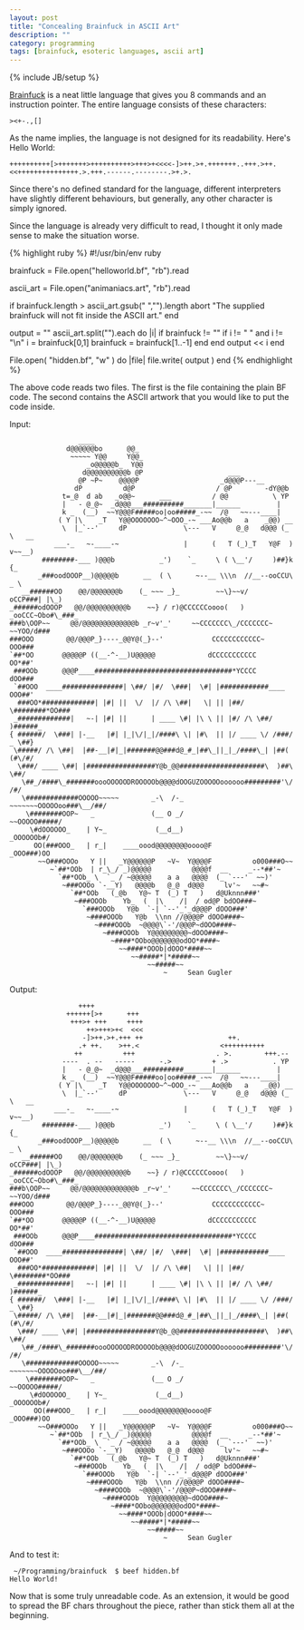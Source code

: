 ```yaml
---
layout: post
title: "Concealing Brainfuck in ASCII Art"
description: ""
category: programming
tags: [brainfuck, esoteric languages, ascii art]
---
```

{% include JB/setup %}

[Brainfuck](http://en.wikipedia.org/wiki/Brainfuck) is a neat little language that gives you 8 commands and an instruction pointer. The entire language consists of these characters:

	><+-.,[]

As the name implies, the language is not designed for its readability. Here's Hello World:

	++++++++++[>+++++++>++++++++++>+++>+<<<<-]>++.>+.+++++++..+++.>++.<<+++++++++++++++.>.+++.------.--------.>+.>.

Since there's no defined standard for the language, different interpreters have slightly different behaviours, but generally, any other character is simply ignored.

Since the language is already very difficult to read, I thought it only made sense to make the situation worse.

{% highlight ruby %}
#!/usr/bin/env ruby

brainfuck = File.open("helloworld.bf", "rb").read

ascii_art = File.open("animaniacs.art", "rb").read

if brainfuck.length > ascii_art.gsub(" ","").length
	abort "The supplied brainfuck will not fit inside the ASCII art."
end

output = ""
ascii_art.split("").each do |i|
	if brainfuck != ""
		if i != " " and i != "\n"
			i = brainfuck[0,1]
			brainfuck = brainfuck[1..-1]
		end
	end
	output << i
end

File.open( "hidden.bf", "w" ) do |file|
	file.write( output )
end
{% endhighlight %}

The above code reads two files. The first is the file containing the plain BF code. The second contains the ASCII artwork that you would like to put the code inside.

Input:

	                 ____
	              d@@@@@@bo      @@_
	               ~~~~~ Y@@     Y@@_
	                   _o@@@@@b_  Y@@
	                  d@@@@@@@@@@b @P                     ___
	                 @P ~P~    @@@@P                    _d@@@P---__
	                dP          d@P                    / @P        -dY@@b
	             t=_@  d ab   _o@@~      ___          / @@           \ YP
	             |   - @_@~  _d@@@___##########_______|______         |
	             k _  (__)  ~~Y@@@F#####oo|oo#####_-~~  /@   ~~---____|
	            ( Y |\    _T   Y@@OOOOOOO~^~OOO_-~ ___Ao@@b   a    _@@) __
	             \  |_`--'     dP              \---   V     @_@   d@@@ (_ \   __
	           ___-_   ~-____-~                |      (   T (_)_T   Y@F  ) v~~__)
	        ########-___ )@@@b           _')    `_     \ ( \__'/     )##}k   {_
	       _###oodOOOP__)@@@@@b      __  ( \      ~--__ \\\n  //__--ooCCU\   _ \
	   __######OO    @@/@@@@@@@b    (_ ~~~ _}_         ~~\}~~v/     oCCP###| |\_)
	_######odOOOP   @@/@@@@@@@@@@b    ~~} / r)@CCCCCCoooo(   )  _ooCCC~Obo#\_###_
	###b\OOP~~     @@/@@@@@@@@@@@@@b _r~v'_'     ~~CCCCCCC\_/CCCCCCC~  ~~YOO/d###
	###OOO        @@/@@@P_}----_@@Y@(_}--'            CCCCCCCCCCCC~        OOO###
	`##*OO       @@@@@P ((__-^-__)U@@@@@             dCCCCCCCCCCC          OO*##'
	 ###OOb      @@@P____##################################*YCCCC         dOO###
	 `##OOO  ____###############| \##/ |#/  \###|  \#| |############____  OOO##'
	  ###OO*#############| |#| ||  \/  |/ /\ \##|   \| || |##/  \########*OO###
	 _#############|   ~-| |#| ||      | ____ \#| |\ \ || |#/ /\ \##/   )######_
	{ ######/  \###| |-__   |#| |_|\/|_|/####\ \| |#\  || |/ ____ \/ /###/ _ \##}
	 \#####/ /\ \##|  |##-__|#|_|#######@@###d@_#_|##\_||_|_/####\_| |##( (#\/#/
	  \###/ ____ \##| |#################Y@b_@@#####################\  )##\ \##/
	   \##_/####\_#######oooOOOOODROOOOOb@@@@dOOGUZOOOOOoooooo#########'\/ /#/
	   \#############OOOOO~~~~~        _-\  /-_       ~~~~~~~OOOOOoo###\__/##/
	    \########OOP~   _              (__ O _/                 ~~OOOOO#####/
	     \#dOOOOOO_    | Y~_            (__d__)                   _OOOOOOb#/
	      OO(###OOO_   | r_|    ____oood@@@@@@@@oooo@F           _OOO###)OO
	       ~~O###OOOo   Y ||   _Y@@@@@@P   ~V~  Y@@@@F          o000###O~~
	          ~`##*OOb  | r_\_/ _)@@@@@          @@@@f  __     _--*##'~
	            `##*OOb_ \  `_ / ~@@@@@    a a   @@@@  (_ `---'  ~~)'
	             ~###OOOo `-__Y)   @@@@b   @_@  d@@@     lv'~   ~~#~
	               `##*OOb   (_@b   Y@~ T  (_) T   )   d@Uknnn###'
	                ~###OOOb    Yb_  (  |\    /|  / od@P bdOO###~
	                  `###OOOb   Y@b  `-| `--'_'_d@@@P dOOO###'
	                   ~####OOOb   Y@b  \\nn //@@@@P dOOO####~
	                     ~####OOOb  ~@@@@\`-'/@@@P~dOOO####~
	                       ~####OOOb  Y@@@@@@@@@~dOOO####~
	                         ~####*OObo@@@@@@@odOO*####~
	                           ~~####*OOOb|dOOO*####~~
	                              ~~#####*|*#####~~
	                                  ~~#####~~                       
	                                      ~     Sean Gugler

Output:

	                 ++++
	              ++++++[>+      +++
	               +++>+ +++     ++++
	                   ++>+++>+<  <<<
	                  -]>++.>+.+++ ++                     ++.
	                 .+ ++.    >++.<                    <++++++++++
	                ++          +++                    . >.        +++.--
	             ----  . --   -----      -.>          + .>           . YP
	             |   - @_@~  _d@@@___##########_______|______         |
	             k _  (__)  ~~Y@@@F#####oo|oo#####_-~~  /@   ~~---____|
	            ( Y |\    _T   Y@@OOOOOOO~^~OOO_-~ ___Ao@@b   a    _@@) __
	             \  |_`--'     dP              \---   V     @_@   d@@@ (_ \   __
	           ___-_   ~-____-~                |      (   T (_)_T   Y@F  ) v~~__)
	        ########-___ )@@@b           _')    `_     \ ( \__'/     )##}k   {_
	       _###oodOOOP__)@@@@@b      __  ( \      ~--__ \\\n  //__--ooCCU\   _ \
	   __######OO    @@/@@@@@@@b    (_ ~~~ _}_         ~~\}~~v/     oCCP###| |\_)
	_######odOOOP   @@/@@@@@@@@@@b    ~~} / r)@CCCCCCoooo(   )  _ooCCC~Obo#\_###_
	###b\OOP~~     @@/@@@@@@@@@@@@@b _r~v'_'     ~~CCCCCCC\_/CCCCCCC~  ~~YOO/d###
	###OOO        @@/@@@P_}----_@@Y@(_}--'            CCCCCCCCCCCC~        OOO###
	`##*OO       @@@@@P ((__-^-__)U@@@@@             dCCCCCCCCCCC          OO*##'
	 ###OOb      @@@P____##################################*YCCCC         dOO###
	 `##OOO  ____###############| \##/ |#/  \###|  \#| |############____  OOO##'
	  ###OO*#############| |#| ||  \/  |/ /\ \##|   \| || |##/  \########*OO###
	 _#############|   ~-| |#| ||      | ____ \#| |\ \ || |#/ /\ \##/   )######_
	{ ######/  \###| |-__   |#| |_|\/|_|/####\ \| |#\  || |/ ____ \/ /###/ _ \##}
	 \#####/ /\ \##|  |##-__|#|_|#######@@###d@_#_|##\_||_|_/####\_| |##( (#\/#/
	  \###/ ____ \##| |#################Y@b_@@#####################\  )##\ \##/
	   \##_/####\_#######oooOOOOODROOOOOb@@@@dOOGUZOOOOOoooooo#########'\/ /#/
	   \#############OOOOO~~~~~        _-\  /-_       ~~~~~~~OOOOOoo###\__/##/
	    \########OOP~   _              (__ O _/                 ~~OOOOO#####/
	     \#dOOOOOO_    | Y~_            (__d__)                   _OOOOOOb#/
	      OO(###OOO_   | r_|    ____oood@@@@@@@@oooo@F           _OOO###)OO
	       ~~O###OOOo   Y ||   _Y@@@@@@P   ~V~  Y@@@@F          o000###O~~
	          ~`##*OOb  | r_\_/ _)@@@@@          @@@@f  __     _--*##'~
	            `##*OOb_ \  `_ / ~@@@@@    a a   @@@@  (_ `---'  ~~)'
	             ~###OOOo `-__Y)   @@@@b   @_@  d@@@     lv'~   ~~#~
	               `##*OOb   (_@b   Y@~ T  (_) T   )   d@Uknnn###'
	                ~###OOOb    Yb_  (  |\    /|  / od@P bdOO###~
	                  `###OOOb   Y@b  `-| `--'_'_d@@@P dOOO###'
	                   ~####OOOb   Y@b  \\nn //@@@@P dOOO####~
	                     ~####OOOb  ~@@@@\`-'/@@@P~dOOO####~
	                       ~####OOOb  Y@@@@@@@@@~dOOO####~
	                         ~####*OObo@@@@@@@odOO*####~
	                           ~~####*OOOb|dOOO*####~~
	                              ~~#####*|*#####~~
	                                  ~~#####~~                       
	                                      ~     Sean Gugler

And to test it:

	 ~/Programming/brainfuck  $ beef hidden.bf 
	Hello World!

Now that is some truly unreadable code. As an extension, it would be good to spread the BF chars throughout the piece, rather than stick them all at the beginning.